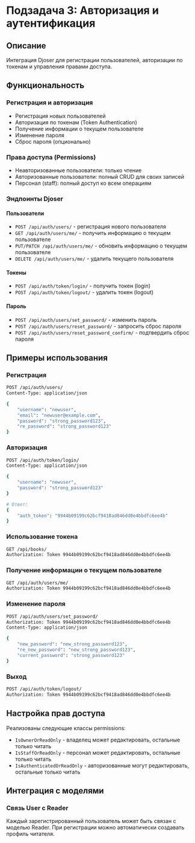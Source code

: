 # Подзадача 3: Авторизация и аутентификация

## Описание
Интеграция Djoser для регистрации пользователей, авторизации по токенам и управления правами доступа.

## Функциональность

### Регистрация и авторизация
- Регистрация новых пользователей
- Авторизация по токенам (Token Authentication)
- Получение информации о текущем пользователе
- Изменение пароля
- Сброс пароля (опционально)

### Права доступа (Permissions)
- Неавторизованные пользователи: только чтение
- Авторизованные пользователи: полный CRUD для своих записей
- Персонал (staff): полный доступ ко всем операциям

### Эндпоинты Djoser

#### Пользователи
- `POST /api/auth/users/` - регистрация нового пользователя
- `GET /api/auth/users/me/` - получить информацию о текущем пользователе
- `PUT/PATCH /api/auth/users/me/` - обновить информацию о текущем пользователе
- `DELETE /api/auth/users/me/` - удалить текущего пользователя

#### Токены
- `POST /api/auth/token/login/` - получить токен (login)
- `POST /api/auth/token/logout/` - удалить токен (logout)

#### Пароль
- `POST /api/auth/users/set_password/` - изменить пароль
- `POST /api/auth/users/reset_password/` - запросить сброс пароля
- `POST /api/auth/users/reset_password_confirm/` - подтвердить сброс пароля

## Примеры использования

### Регистрация
```bash
POST /api/auth/users/
Content-Type: application/json

{
    "username": "newuser",
    "email": "newuser@example.com",
    "password": "strong_password123",
    "re_password": "strong_password123"
}
```

### Авторизация
```bash
POST /api/auth/token/login/
Content-Type: application/json

{
    "username": "newuser",
    "password": "strong_password123"
}

# Ответ:
{
    "auth_token": "9944b09199c62bcf9418ad846dd0e4bbdfc6ee4b"
}
```

### Использование токена
```bash
GET /api/books/
Authorization: Token 9944b09199c62bcf9418ad846dd0e4bbdfc6ee4b
```

### Получение информации о текущем пользователе
```bash
GET /api/auth/users/me/
Authorization: Token 9944b09199c62bcf9418ad846dd0e4bbdfc6ee4b
```

### Изменение пароля
```bash
POST /api/auth/users/set_password/
Authorization: Token 9944b09199c62bcf9418ad846dd0e4bbdfc6ee4b
Content-Type: application/json

{
    "new_password": "new_strong_password123",
    "re_new_password": "new_strong_password123",
    "current_password": "strong_password123"
}
```

### Выход
```bash
POST /api/auth/token/logout/
Authorization: Token 9944b09199c62bcf9418ad846dd0e4bbdfc6ee4b
```

## Настройка прав доступа

Реализованы следующие классы permissions:
- `IsOwnerOrReadOnly` - владелец может редактировать, остальные только читать
- `IsStaffOrReadOnly` - персонал может редактировать, остальные только читать
- `IsAuthenticatedOrReadOnly` - авторизованные могут редактировать, остальные только читать

## Интеграция с моделями

### Связь User с Reader
Каждый зарегистрированный пользователь может быть связан с моделью Reader.
При регистрации можно автоматически создавать профиль читателя.

